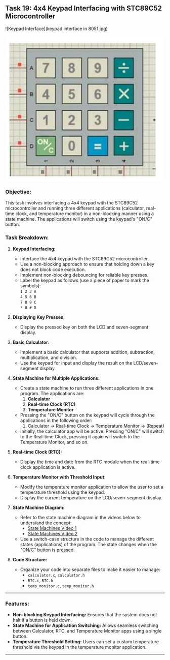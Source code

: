 ## Task 19: 4x4 Keypad Interfacing with STC89C52 Microcontroller


![Keypad Interface](keypad interface in 8051.jpg)


![](keypad.jpg)

### Objective:
This task involves interfacing a 4x4 keypad with the STC89C52 microcontroller and running three different applications (calculator, real-time clock, and temperature monitor) in a non-blocking manner using a state machine. The applications will switch using the keypad's "ON/C" button.

### Task Breakdown:

1. **Keypad Interfacing:**
   - Interface the 4x4 keypad with the STC89C52 microcontroller.
   - Use a non-blocking approach to ensure that holding down a key does not block code execution.
   - Implement non-blocking debouncing for reliable key presses.
   - Label the keypad as follows (use a piece of paper to mark the symbols):  
     `1 2 3 A`  
     `4 5 6 B`  
     `7 8 9 C`  
     `* 0 # D`
   
2. **Displaying Key Presses:**
   - Display the pressed key on both the LCD and seven-segment display.

3. **Basic Calculator:**
   - Implement a basic calculator that supports addition, subtraction, multiplication, and division.
   - Use the keypad for input and display the result on the LCD/seven-segment display.

4. **State Machine for Multiple Applications:**
   - Create a state machine to run three different applications in one program. The applications are:
     1. **Calculator**
     2. **Real-time Clock (RTC)**
     3. **Temperature Monitor**
   - Pressing the "ON/C" button on the keypad will cycle through the applications in the following order:
     1. Calculator → Real-time Clock → Temperature Monitor → (Repeat)
   - Initially, the calculator app will be active. Pressing "ON/C" will switch to the Real-time Clock, pressing it again will switch to the Temperature Monitor, and so on.
   
5. **Real-time Clock (RTC):**
   - Display the time and date from the RTC module when the real-time clock application is active.

6. **Temperature Monitor with Threshold Input:**
   - Modify the temperature monitor application to allow the user to set a temperature threshold using the keypad.
   - Display the current temperature on the LCD/seven-segment display.

7. **State Machine Diagram:**
   - Refer to the state machine diagram in the videos below to understand the concept:
     - [State Machines Video 1](https://www.youtube.com/watch?v=TzTl4pdEYWE&ab_channel=5MinutesEngineering)
     - [State Machines Video 2](https://www.youtube.com/watch?v=TM4xTNRH1bw&ab_channel=5MinutesEngineering)
   - Use a switch-case structure in the code to manage the different states (applications) of the program. The state changes when the "ON/C" button is pressed.

8. **Code Structure:**
   - Organize your code into separate files to make it easier to manage:
     - `calculator.c`, `calculator.h`
     - `RTC.c`, `RTC.h`
     - `temp_monitor.c`, `temp_monitor.h`

---

### Features:
- **Non-blocking Keypad Interfacing:** Ensures that the system does not halt if a button is held down.
- **State Machine for Application Switching:** Allows seamless switching between Calculator, RTC, and Temperature Monitor apps using a single button.
- **Temperature Threshold Setting:** Users can set a custom temperature threshold via the keypad in the temperature monitor application.

---

